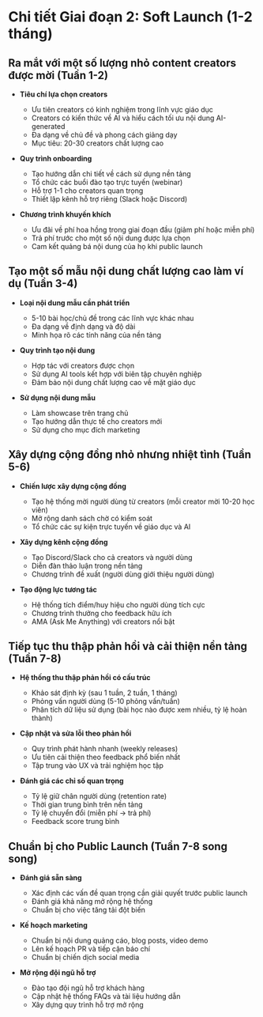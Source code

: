 # Chi tiết Giai đoạn 2: Soft Launch (1-2 tháng)

## Ra mắt với một số lượng nhỏ content creators được mời (Tuần 1-2)

- **Tiêu chí lựa chọn creators**

  - Ưu tiên creators có kinh nghiệm trong lĩnh vực giáo dục
  - Creators có kiến thức về AI và hiểu cách tối ưu nội dung AI-generated
  - Đa dạng về chủ đề và phong cách giảng dạy
  - Mục tiêu: 20-30 creators chất lượng cao

- **Quy trình onboarding**

  - Tạo hướng dẫn chi tiết về cách sử dụng nền tảng
  - Tổ chức các buổi đào tạo trực tuyến (webinar)
  - Hỗ trợ 1-1 cho creators quan trọng
  - Thiết lập kênh hỗ trợ riêng (Slack hoặc Discord)

- **Chương trình khuyến khích**
  - Ưu đãi về phí hoa hồng trong giai đoạn đầu (giảm phí hoặc miễn phí)
  - Trả phí trước cho một số nội dung được lựa chọn
  - Cam kết quảng bá nội dung của họ khi public launch

## Tạo một số mẫu nội dung chất lượng cao làm ví dụ (Tuần 3-4)

- **Loại nội dung mẫu cần phát triển**

  - 5-10 bài học/chủ đề trong các lĩnh vực khác nhau
  - Đa dạng về định dạng và độ dài
  - Minh họa rõ các tính năng của nền tảng

- **Quy trình tạo nội dung**

  - Hợp tác với creators được chọn
  - Sử dụng AI tools kết hợp với biên tập chuyên nghiệp
  - Đảm bảo nội dung chất lượng cao về mặt giáo dục

- **Sử dụng nội dung mẫu**
  - Làm showcase trên trang chủ
  - Tạo hướng dẫn thực tế cho creators mới
  - Sử dụng cho mục đích marketing

## Xây dựng cộng đồng nhỏ nhưng nhiệt tình (Tuần 5-6)

- **Chiến lược xây dựng cộng đồng**

  - Tạo hệ thống mời người dùng từ creators (mỗi creator mời 10-20 học viên)
  - Mở rộng danh sách chờ có kiểm soát
  - Tổ chức các sự kiện trực tuyến về giáo dục và AI

- **Xây dựng kênh cộng đồng**

  - Tạo Discord/Slack cho cả creators và người dùng
  - Diễn đàn thảo luận trong nền tảng
  - Chương trình đề xuất (người dùng giới thiệu người dùng)

- **Tạo động lực tương tác**
  - Hệ thống tích điểm/huy hiệu cho người dùng tích cực
  - Chương trình thưởng cho feedback hữu ích
  - AMA (Ask Me Anything) với creators nổi bật

## Tiếp tục thu thập phản hồi và cải thiện nền tảng (Tuần 7-8)

- **Hệ thống thu thập phản hồi có cấu trúc**

  - Khảo sát định kỳ (sau 1 tuần, 2 tuần, 1 tháng)
  - Phỏng vấn người dùng (5-10 phỏng vấn/tuần)
  - Phân tích dữ liệu sử dụng (bài học nào được xem nhiều, tỷ lệ hoàn thành)

- **Cập nhật và sửa lỗi theo phản hồi**

  - Quy trình phát hành nhanh (weekly releases)
  - Ưu tiên cải thiện theo feedback phổ biến nhất
  - Tập trung vào UX và trải nghiệm học tập

- **Đánh giá các chỉ số quan trọng**
  - Tỷ lệ giữ chân người dùng (retention rate)
  - Thời gian trung bình trên nền tảng
  - Tỷ lệ chuyển đổi (miễn phí → trả phí)
  - Feedback score trung bình

## Chuẩn bị cho Public Launch (Tuần 7-8 song song)

- **Đánh giá sẵn sàng**

  - Xác định các vấn đề quan trọng cần giải quyết trước public launch
  - Đánh giá khả năng mở rộng hệ thống
  - Chuẩn bị cho việc tăng tải đột biến

- **Kế hoạch marketing**

  - Chuẩn bị nội dung quảng cáo, blog posts, video demo
  - Lên kế hoạch PR và tiếp cận báo chí
  - Chuẩn bị chiến dịch social media

- **Mở rộng đội ngũ hỗ trợ**
  - Đào tạo đội ngũ hỗ trợ khách hàng
  - Cập nhật hệ thống FAQs và tài liệu hướng dẫn
  - Xây dựng quy trình hỗ trợ mở rộng
